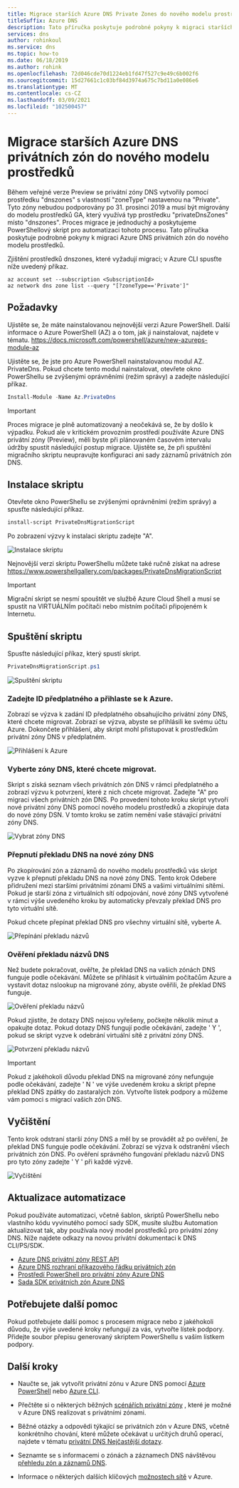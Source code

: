 ```yaml
---
title: Migrace starších Azure DNS Private Zones do nového modelu prostředků
titleSuffix: Azure DNS
description: Tato příručka poskytuje podrobné pokyny k migraci starších privátních zón DNS do nejnovějšího modelu prostředků.
services: dns
author: rohinkoul
ms.service: dns
ms.topic: how-to
ms.date: 06/18/2019
ms.author: rohink
ms.openlocfilehash: 72d046cde70d1224eb1fd47f527c9e49c6b002f6
ms.sourcegitcommit: 15d27661c1c03bf84d3974a675c7bd11a0e086e6
ms.translationtype: MT
ms.contentlocale: cs-CZ
ms.lasthandoff: 03/09/2021
ms.locfileid: "102500457"
---
```

# <a name="migrating-legacy-azure-dns-private-zones-to-new-resource-model"></a>Migrace starších Azure DNS privátních zón do nového modelu prostředků

Během veřejné verze Preview se privátní zóny DNS vytvořily pomocí prostředku "dnszones" s vlastností "zoneType" nastavenou na "Private". Tyto zóny nebudou podporovány po 31. prosinci 2019 a musí být migrovány do modelu prostředků GA, který využívá typ prostředku "privateDnsZones" místo "dnszones". Proces migrace je jednoduchý a poskytujeme PowerShellový skript pro automatizaci tohoto procesu. Tato příručka poskytuje podrobné pokyny k migraci Azure DNS privátních zón do nového modelu prostředků.

Zjištění prostředků dnszones, které vyžadují migraci; v Azure CLI spusťte níže uvedený příkaz.
```azurecli
az account set --subscription <SubscriptionId>
az network dns zone list --query "[?zoneType=='Private']"
```

## <a name="prerequisites"></a>Požadavky

Ujistěte se, že máte nainstalovanou nejnovější verzi Azure PowerShell. Další informace o Azure PowerShell (AZ) a o tom, jak ji nainstalovat, najdete v tématu. https://docs.microsoft.com/powershell/azure/new-azureps-module-az

Ujistěte se, že jste pro Azure PowerShell nainstalovanou modul AZ. PrivateDns. Pokud chcete tento modul nainstalovat, otevřete okno PowerShellu se zvýšenými oprávněními (režim správy) a zadejte následující příkaz.

```powershell
Install-Module -Name Az.PrivateDns
```

>[!IMPORTANT]
>Proces migrace je plně automatizovaný a neočekává se, že by došlo k výpadku. Pokud ale v kritickém provozním prostředí používáte Azure DNS privátní zóny (Preview), měli byste při plánovaném časovém intervalu údržby spustit následující postup migrace. Ujistěte se, že při spuštění migračního skriptu neupravujte konfiguraci ani sady záznamů privátních zón DNS.

## <a name="installing-the-script"></a>Instalace skriptu

Otevřete okno PowerShellu se zvýšenými oprávněními (režim správy) a spusťte následující příkaz.

```powershell
install-script PrivateDnsMigrationScript
```

Po zobrazení výzvy k instalaci skriptu zadejte "A".

![Instalace skriptu](./media/private-dns-migration-guide/install-migration-script.png)

Nejnovější verzi skriptu PowerShellu můžete také ručně získat na adrese https://www.powershellgallery.com/packages/PrivateDnsMigrationScript

>[!IMPORTANT]
>Migrační skript se nesmí spouštět ve službě Azure Cloud Shell a musí se spustit na VIRTUÁLNÍm počítači nebo místním počítači připojeném k Internetu.

## <a name="running-the-script"></a>Spuštění skriptu

Spusťte následující příkaz, který spustí skript.

```powershell
PrivateDnsMigrationScript.ps1
```

![Spuštění skriptu](./media/private-dns-migration-guide/running-migration-script.png)

### <a name="enter-the-subscription-id-and-sign-in-to-azure"></a>Zadejte ID předplatného a přihlaste se k Azure.

Zobrazí se výzva k zadání ID předplatného obsahujícího privátní zóny DNS, které chcete migrovat. Zobrazí se výzva, abyste se přihlásili ke svému účtu Azure. Dokončete přihlášení, aby skript mohl přistupovat k prostředkům privátní zóny DNS v předplatném.

![Přihlášení k Azure](./media/private-dns-migration-guide/login-migration-script.png)

### <a name="select-the-dns-zones-you-want-to-migrate"></a>Vyberte zóny DNS, které chcete migrovat.

Skript s získá seznam všech privátních zón DNS v rámci předplatného a zobrazí výzvu k potvrzení, které z nich chcete migrovat. Zadejte "A" pro migraci všech privátních zón DNS. Po provedení tohoto kroku skript vytvoří nové privátní zóny DNS pomocí nového modelu prostředků a zkopíruje data do nové zóny DSN. V tomto kroku se zatím nemění vaše stávající privátní zóny DNS.

![Vybrat zóny DNS](./media/private-dns-migration-guide/migratezone-migration-script.png)

### <a name="switching-dns-resolution-to-the-new-dns-zones"></a>Přepnutí překladu DNS na nové zóny DNS

Po zkopírování zón a záznamů do nového modelu prostředků vás skript vyzve k přepnutí překladu DNS na nové zóny DNS. Tento krok Odebere přidružení mezi staršími privátními zónami DNS a vašimi virtuálními sítěmi. Pokud je starší zóna z virtuálních sítí odpojování, nové zóny DNS vytvořené v rámci výše uvedeného kroku by automaticky převzaly překlad DNS pro tyto virtuální sítě.

Pokud chcete přepínat překlad DNS pro všechny virtuální sítě, vyberte A.

![Přepínání překladu názvů](./media/private-dns-migration-guide/switchresolution-migration-script.png)

### <a name="verify-the-dns-resolution"></a>Ověření překladu názvů DNS

Než budete pokračovat, ověřte, že překlad DNS na vašich zónách DNS funguje podle očekávání. Můžete se přihlásit k virtuálním počítačům Azure a vystavit dotaz nslookup na migrované zóny, abyste ověřili, že překlad DNS funguje.

![Ověření překladu názvů](./media/private-dns-migration-guide/verifyresolution-migration-script.png)

Pokud zjistíte, že dotazy DNS nejsou vyřešeny, počkejte několik minut a opakujte dotaz. Pokud dotazy DNS fungují podle očekávání, zadejte ' Y ', pokud se skript vyzve k odebrání virtuální sítě z privátní zóny DNS.

![Potvrzení překladu názvů](./media/private-dns-migration-guide/confirmresolution-migration-script.png)

>[!IMPORTANT]
>Pokud z jakéhokoli důvodu překlad DNS na migrované zóny nefunguje podle očekávání, zadejte ' N ' ve výše uvedeném kroku a skript přepne překlad DNS zpátky do zastaralých zón. Vytvořte lístek podpory a můžeme vám pomoci s migrací vašich zón DNS.

## <a name="cleanup"></a>Vyčištění

Tento krok odstraní starší zóny DNS a měl by se provádět až po ověření, že překlad DNS funguje podle očekávání. Zobrazí se výzva k odstranění všech privátních zón DNS. Po ověření správného fungování překladu názvů DNS pro tyto zóny zadejte ' Y ' při každé výzvě.

![Vyčištění](./media/private-dns-migration-guide/cleanup-migration-script.png)

## <a name="update-your-automation"></a>Aktualizace automatizace

Pokud používáte automatizaci, včetně šablon, skriptů PowerShellu nebo vlastního kódu vyvinutého pomocí sady SDK, musíte službu Automation aktualizovat tak, aby používala nový model prostředků pro privátní zóny DNS. Níže najdete odkazy na novou privátní dokumentaci k DNS CLI/PS/SDK.
* [Azure DNS privátní zóny REST API](/rest/api/dns/privatedns/privatezones)
* [Azure DNS rozhraní příkazového řádku privátních zón](/cli/azure/ext/privatedns/network/private-dns)
* [Prostředí PowerShell pro privátní zóny Azure DNS](/powershell/module/az.privatedns/)
* [Sada SDK privátních zón Azure DNS](/dotnet/api/overview/azure/privatedns/management?view=azure-dotnet-preview)

## <a name="need-further-help"></a>Potřebujete další pomoc

Pokud potřebujete další pomoc s procesem migrace nebo z jakéhokoli důvodu, že výše uvedené kroky nefungují za vás, vytvořte lístek podpory. Přidejte soubor přepisu generovaný skriptem PowerShellu s vaším lístkem podpory.

## <a name="next-steps"></a>Další kroky

* Naučte se, jak vytvořit privátní zónu v Azure DNS pomocí [Azure PowerShell](./private-dns-getstarted-powershell.md) nebo [Azure CLI](./private-dns-getstarted-cli.md).

* Přečtěte si o některých běžných [scénářích privátní zóny](./private-dns-scenarios.md) , které je možné v Azure DNS realizovat s privátními zónami.

* Běžné otázky a odpovědi týkající se privátních zón v Azure DNS, včetně konkrétního chování, které můžete očekávat u určitých druhů operací, najdete v tématu [privátní DNS Nejčastější dotazy](./dns-faq-private.md).

* Seznamte se s informacemi o zónách a záznamech DNS návštěvou [přehledu zón a záznamů DNS](dns-zones-records.md).

* Informace o některých dalších klíčových [možnostech sítě](../networking/networking-overview.md) v Azure.